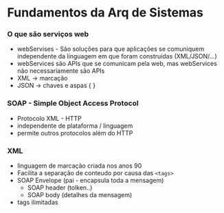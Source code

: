 # Fundamentos da Arq de Sistemas

### O que são serviços web
- webServises - São soluções para que aplicações se comuniquem independente da linguagem em que foram construídas (XML/JSON/...)
- webServices são APIs que se comunicam pela web, mas webServices não necessariamente são APIs
- XML -> marcação <tags>
- JSON -> chaves e aspas { }
  
### SOAP - Simple Object Access Protocol
- Protocolo XML - HTTP
- independente de plataforma / linguagem 
- permite outros protocolos além do HTTP

### XML
- linguagem de marcação criada nos anos 90
- Facilita a separação de conteudo por causa das ``<tags>``
- SOAP Envelope (pai - encapsula toda a mensagem)
  - SOAP header (tolken..)
  - SOAP body (detalhes da mensagem)
- tags ilimitadas

